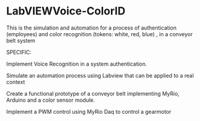 # LabVIEWVoice-ColorID
This is the simulation and automation for a process of authentication (employees) and color recognition (tokens: white, red, blue) , in a conveyor belt system


SPECIFIC:

Implement Voice Recognition in a  system authentication.

Simulate an automation process using Labview that can be applied to a real context

Create a functional prototype of a  conveyor belt implementing MyRio, Arduino and a color sensor module.

Implement a PWM control using MyRio Daq to control a gearmotor

